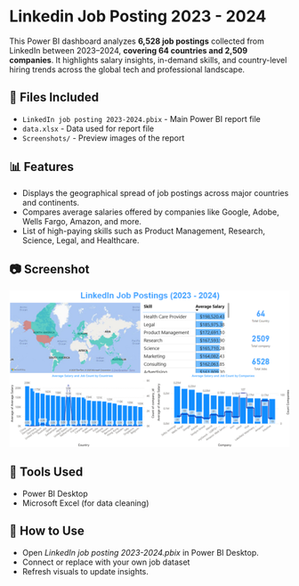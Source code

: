 # Linkedin Job Posting 2023 - 2024

This Power BI dashboard analyzes **6,528 job postings** collected from LinkedIn between 2023–2024, **covering 64 countries and 2,509 companies**. It highlights salary insights, in-demand skills, and country-level hiring trends across the global tech and professional landscape.

## 📁 Files Included
- `LinkedIn job posting 2023-2024.pbix` - Main Power BI report file
- `data.xlsx` - Data used for report file
- `Screenshots/` - Preview images of the report

## 📊 Features

- Displays the geographical spread of job postings across major countries and continents.
- Compares average salaries offered by companies like Google, Adobe, Wells Fargo, Amazon, and more.
- List of high-paying skills such as Product Management, Research, Science, Legal, and Healthcare.

## 📷 Screenshot
![Dashboard Preview](Screenshots/preview1.png)

## 🔧 Tools Used
- Power BI Desktop
- Microsoft Excel (for data cleaning)

## 📌 How to Use
- Open *LinkedIn job posting 2023-2024.pbix* in Power BI Desktop.
- Connect or replace with your own job dataset
- Refresh visuals to update insights.